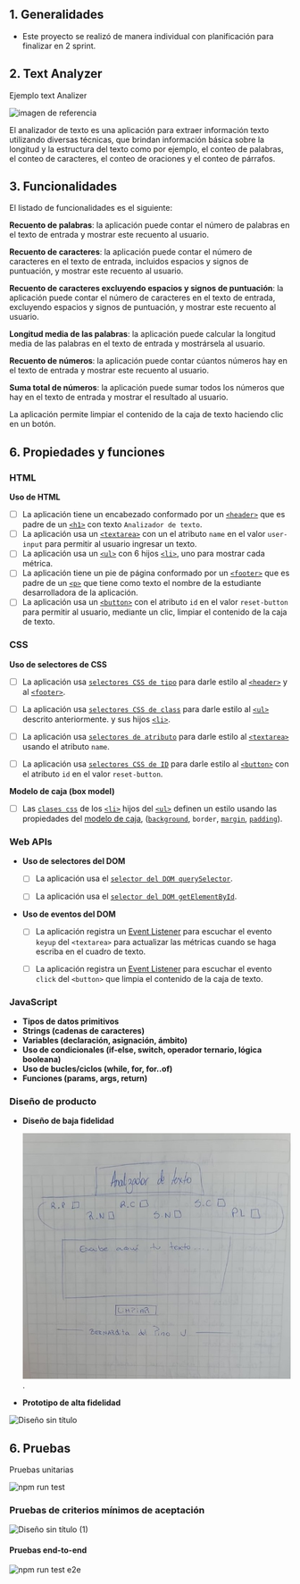 ## 1. Generalidades

* Este proyecto se realizó de manera individual con planificación para finalizar en 2 sprint.


## 2. Text Analyzer

Ejemplo text Analizer

![imagen de referencia](https://contarcaracteres.es/images/ContarCaracteresEnPages.png)

El analizador de texto es una aplicación para extraer información
texto utilizando diversas técnicas, que brindan
información básica sobre la longitud y la estructura del texto como por
ejemplo, el conteo de palabras, el conteo de caracteres, el conteo de
oraciones y el conteo de párrafos.

## 3. Funcionalidades
El listado de funcionalidades es el siguiente:

  **Recuento de palabras**: la aplicación puede contar el número de
    palabras en el texto de entrada y mostrar este recuento al usuario.
    
  **Recuento de caracteres**: la aplicación puede contar el número de
    caracteres en el texto de entrada, incluidos espacios y signos de
    puntuación, y mostrar este recuento al usuario.
    
  **Recuento de caracteres excluyendo espacios y signos de puntuación**:
    la aplicación puede contar el número de caracteres en el texto de
    entrada, excluyendo espacios y signos de puntuación, y mostrar este recuento
    al usuario.  
    
  **Longitud media de las palabras**: la aplicación puede calcular la
    longitud media de las palabras en el texto de entrada y mostrársela al usuario.
    
  **Recuento de números**: la aplicación puede contar cúantos números hay en
    el texto de entrada y mostrar este recuento al usuario.
    
  **Suma total de números**: la aplicación puede sumar todos los números que
    hay en el texto de entrada y mostrar el resultado al usuario.

La aplicación permite limpiar el contenido de la caja de texto haciendo
clic en un botón.

## 6. Propiedades y funciones

### HTML

**Uso de HTML**
  - [ ] La aplicación tiene un encabezado conformado por un
  [`<header>`](https://developer.mozilla.org/en-US/docs/Web/HTML/Element/header)
  que es padre de un
  [`<h1>`](https://developer.mozilla.org/en-US/docs/Web/HTML/Element/h1)
  con texto `Analizador de texto`. 
  - [ ] La aplicación usa un
  [`<textarea>`](https://developer.mozilla.org/en-US/docs/Web/HTML/Element/textarea)
  con un el atributo `name` en el valor `user-input` para permitir al usuario
  ingresar un texto. 
  - [ ] La aplicación usa un
  [`<ul>`](https://developer.mozilla.org/en-US/docs/Web/HTML/Element/ul)
  con 6 hijos [`<li>`](https://developer.mozilla.org/en-US/docs/Web/HTML/Element/li),
  uno para mostrar cada métrica. 
  - [ ] La aplicación tiene un pie de página conformado por un
  [`<footer>`](https://developer.mozilla.org/en-US/docs/Web/HTML/Element/footer)
  que es padre de un
  [`<p>`](https://developer.mozilla.org/en-US/docs/Web/HTML/Element/p)
  que tiene como texto el nombre de la estudiante desarrolladora de la aplicación.
  - [ ] La aplicación usa un
  [`<button>`](https://developer.mozilla.org/en-US/docs/Web/HTML/Element/button)
  con el atributo `id` en el valor `reset-button` para permitir al usuario,
  mediante un clic, limpiar el contenido de la caja de texto.

### CSS

**Uso de selectores de CSS**  
  - [ ] La aplicación usa
  [`selectores CSS de tipo`](https://developer.mozilla.org/en-US/docs/Learn/CSS/Building_blocks/Selectors/Type_Class_and_ID_Selectors#type_selectors)
  para darle estilo al
  [`<header>`](https://developer.mozilla.org/en-US/docs/Web/HTML/Element/header)
  y al
  [`<footer>`](https://developer.mozilla.org/en-US/docs/Web/HTML/Element/footer).
  
  - [ ] La aplicación usa
  [`selectores CSS de class`](https://developer.mozilla.org/en-US/docs/Learn/CSS/Building_blocks/Selectors/Type_Class_and_ID_Selectors#class_selectors)
  para darle estilo al
  [`<ul>`](https://developer.mozilla.org/en-US/docs/Web/HTML/Element/ul)
  descrito anteriormente.
  y sus hijos
  [`<li>`](https://developer.mozilla.org/en-US/docs/Web/HTML/Element/li).
  
  - [ ] La aplicación usa
  [`selectores de atributo`](https://developer.mozilla.org/en-US/docs/Learn/CSS/Building_blocks/Selectors/Attribute_selectors)
  para darle estilo al
  [`<textarea>`](https://developer.mozilla.org/en-US/docs/Web/HTML/Element/textarea)
  usando el atributo `name`.

  - [ ] La aplicación usa
  [`selectores CSS de ID`](https://developer.mozilla.org/en-US/docs/Learn/CSS/Building_blocks/Selectors/Type_Class_and_ID_Selectors#id_selectors)
  para darle estilo al
  [`<button>`](https://developer.mozilla.org/en-US/docs/Web/HTML/Element/button)
  con el atributo `id` en el valor `reset-button`.

**Modelo de caja (box model)**
  - [ ] Las
  [`clases css`](https://developer.mozilla.org/en-US/docs/Learn/CSS/Building_blocks/Selectors/Type_Class_and_ID_Selectors#class_selectors)
  de los
  [`<li>`](https://developer.mozilla.org/en-US/docs/Web/HTML/Element/li)
  hijos del
  [`<ul>`](https://developer.mozilla.org/en-US/docs/Web/HTML/Element/ul)
  definen un estilo usando las propiedades del
  [modelo de caja](https://cssreference.io/box-model/),
  ([`background`](https://cssreference.io/backgrounds/),
  `border`,
  [`margin`](https://cssreference.io/property/margin/),
  [`padding`](https://cssreference.io/property/padding/)).

### Web APIs

* **Uso de selectores del DOM**
  - [ ] La aplicación usa el
  [`selector del DOM querySelector`](https://developer.mozilla.org/en-US/docs/Web/API/Document/querySelector).

  - [ ] La aplicación usa el
  [`selector del DOM getElementById`](https://developer.mozilla.org/en-US/docs/Web/API/Document/getElementById).
  
* **Uso de eventos del DOM**
  - [ ] La aplicación registra un
  [Event Listener](https://developer.mozilla.org/en/docs/Web/API/EventTarget/addEventListener)
  para escuchar el evento `keyup` del `<textarea>` para actualizar las métricas
  cuando se haga escriba en el cuadro de texto.

  - [ ] La aplicación registra un
  [Event Listener](https://developer.mozilla.org/en/docs/Web/API/EventTarget/addEventListener)
  para escuchar el evento `click` del `<button>` que limpia el contenido de la
  caja de texto.
### JavaScript

* **Tipos de datos primitivos**
* **Strings (cadenas de caracteres)**
* **Variables (declaración, asignación, ámbito)**
* **Uso de condicionales (if-else, switch, operador ternario, lógica booleana)**
* **Uso de bucles/ciclos (while, for, for..of)**
* **Funciones (params, args, return)**


### Diseño de producto

* **Diseño de baja fidelidad**

  ![Text analyzer demo](https://github.com/Bernidelpino/DEV009-text-analyzer/blob/main/baja%20fidelidad%20cuaderno.jpg).

* **Prototipo de alta fidelidad**

![Diseño sin título](https://github.com/Bernidelpino/DEV009-text-analyzer/assets/136273367/7f56eb32-9a3d-46f3-89d9-e29a59567192)


## 6. Pruebas
Pruebas unitarias

![npm run test](https://github-production-user-asset-6210df.s3.amazonaws.com/12631491/240650584-c8267968-d631-4fbb-b05f-458a970544b7.gif "npm run test")


### Pruebas de criterios mínimos de aceptación

![Diseño sin título (1)](https://github.com/Bernidelpino/DEV009-text-analyzer/assets/136273367/e4ef5527-f341-4b2c-bc2c-03413d8f696d)


#### Pruebas end-to-end


![npm run test e2e](https://github-production-user-asset-6210df.s3.amazonaws.com/12631491/240650622-a4da630e-8d39-4dd8-9fde-1a38c31a53e2.gif "npm run test e2e")
